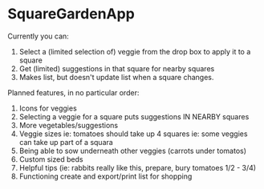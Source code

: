# SquareGardenApp

Currently you can:

1. Select a (limited selection of) veggie from the drop box to apply it to a square
2. Get (limited) suggestions in that square for nearby squares
3. Makes list, but doesn't update list when a square changes.

Planned features, in no particular order:

1. Icons for veggies
2. Selecting a veggie for a square puts suggestions IN NEARBY squares
3. More vegetables/suggestions
4. Veggie sizes
    ie: tomatoes should take up 4 squares
    ie: some veggies can take up part of a squara
5. Being able to sow underneath other veggies (carrots under tomatos)
6. Custom sized beds
7. Helpful tips (ie: rabbits really like this, prepare, bury tomatoes 1/2 - 3/4)
8. Functioning create and export/print list for shopping